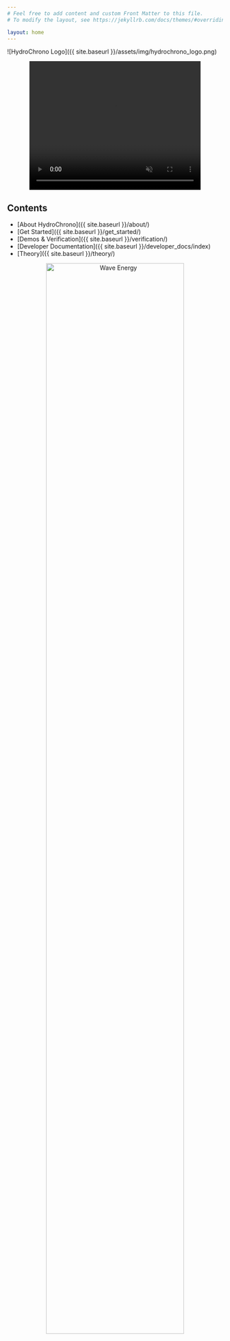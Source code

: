 ```yaml
---
# Feel free to add content and custom Front Matter to this file.
# To modify the layout, see https://jekyllrb.com/docs/themes/#overriding-theme-defaults

layout: home
---
```


![HydroChrono Logo]({{ site.baseurl }}/assets/img/hydrochrono_logo.png)


<div style="text-align: center;">
    <video width="400" height="300" autoplay loop muted controls>
        <source src="{{ site.baseurl }}/assets/img/sphere_irreg.mp4" type="video/webm">
        Your browser does not support the video tag.
    </video>
</div>

## Contents

- [About HydroChrono]({{ site.baseurl }}/about/)
- [Get Started]({{ site.baseurl }}/get_started/)
- [Demos & Verification]({{ site.baseurl }}/verification/)
- [Developer Documentation]({{ site.baseurl }}/developer_docs/index)
- [Theory]({{ site.baseurl }}/theory/)

<p align="center">
  <img src="https://nrel.github.io/HydroChrono/assets/img/wave_animation2.gif" alt="Wave Energy" width="80%" />
</p>
